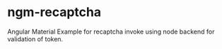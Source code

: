# ngm-recaptcha
Angular Material Example for recaptcha invoke using node backend for validation of token.
